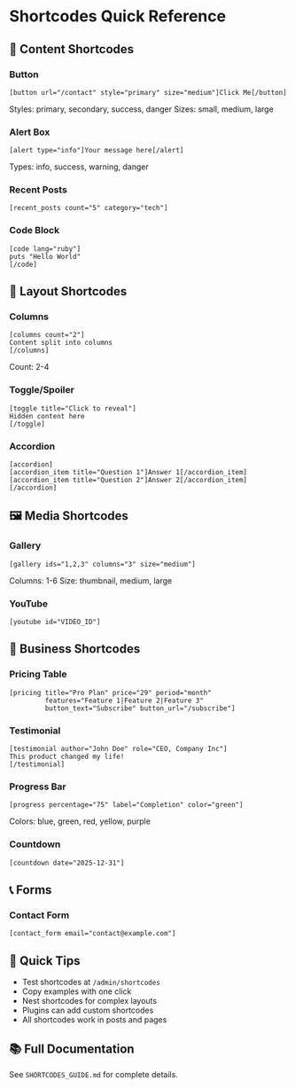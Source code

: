 # Shortcodes Quick Reference

## 📝 Content Shortcodes

### Button
```
[button url="/contact" style="primary" size="medium"]Click Me[/button]
```
Styles: primary, secondary, success, danger
Sizes: small, medium, large

### Alert Box
```
[alert type="info"]Your message here[/alert]
```
Types: info, success, warning, danger

### Recent Posts
```
[recent_posts count="5" category="tech"]
```

### Code Block
```
[code lang="ruby"]
puts "Hello World"
[/code]
```

## 🎨 Layout Shortcodes

### Columns
```
[columns count="2"]
Content split into columns
[/columns]
```
Count: 2-4

### Toggle/Spoiler
```
[toggle title="Click to reveal"]
Hidden content here
[/toggle]
```

### Accordion
```
[accordion]
[accordion_item title="Question 1"]Answer 1[/accordion_item]
[accordion_item title="Question 2"]Answer 2[/accordion_item]
[/accordion]
```

## 🖼️ Media Shortcodes

### Gallery
```
[gallery ids="1,2,3" columns="3" size="medium"]
```
Columns: 1-6
Size: thumbnail, medium, large

### YouTube
```
[youtube id="VIDEO_ID"]
```

## 💼 Business Shortcodes

### Pricing Table
```
[pricing title="Pro Plan" price="29" period="month" 
         features="Feature 1|Feature 2|Feature 3" 
         button_text="Subscribe" button_url="/subscribe"]
```

### Testimonial
```
[testimonial author="John Doe" role="CEO, Company Inc"]
This product changed my life!
[/testimonial]
```

### Progress Bar
```
[progress percentage="75" label="Completion" color="green"]
```
Colors: blue, green, red, yellow, purple

### Countdown
```
[countdown date="2025-12-31"]
```

## 📞 Forms

### Contact Form
```
[contact_form email="contact@example.com"]
```

## 🔧 Quick Tips

- Test shortcodes at `/admin/shortcodes`
- Copy examples with one click
- Nest shortcodes for complex layouts
- Plugins can add custom shortcodes
- All shortcodes work in posts and pages

## 📚 Full Documentation

See `SHORTCODES_GUIDE.md` for complete details.



